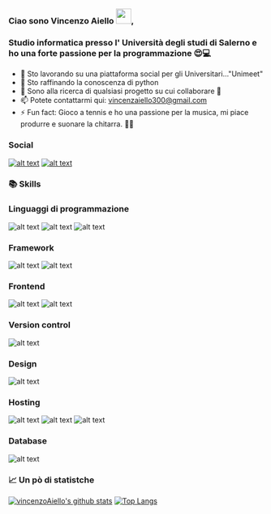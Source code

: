 ### Ciao sono Vincenzo Aiello <img src="https://raw.githubusercontent.com/MartinHeinz/MartinHeinz/master/wave.gif" width="30px">,
### Studio informatica presso l' Università degli studi di Salerno e ho una forte passione per la programmazione 😍💻

- 🔭 Sto lavorando su una piattaforma social per gli Universitari..."Unimeet"
- 🌱 Sto raffinando la conoscenza di python
- 👯 Sono alla ricerca di qualsiasi progetto su cui collaborare 🤣
- 📫 Potete contattarmi qui: vincenzaiello300@gmail.com
- ⚡ Fun fact: Gioco a tennis e ho una passione per la musica,
        mi piace produrre e suonare la chitarra. 🎸🎾
<!--- - 🤔 I’m looking for help with ...) -->
<!--- - 😄 Pronouns: ... -->

### Social
[![alt text][2.1]][2]
[![alt text][3.1]][3]

[2.1]: http://i.imgur.com/P3YfQoD.png (facebook)
[2]: https://www.facebook.com/vincenzo.aiello.904/
[3.1]: https://imgur.com/qGgpXDt.png (instagram)
[3]: https://www.instagram.com/young_hidden/


### 📚 Skills
### Linguaggi di programmazione
![alt text](https://img.shields.io/badge/java-%23ED8B00.svg?&style=for-the-badge&logo=java&logoColor=white)
![alt text](https://img.shields.io/badge/python%20-%2314354C.svg?&style=for-the-badge&logo=python&logoColor=white)
![alt text](https://img.shields.io/badge/c%20-%2300599C.svg?&style=for-the-badge&logo=c&logoColor=white)
### Framework
![alt text](https://img.shields.io/badge/node.js%20-%2343853D.svg?&style=for-the-badge&logo=node.js&logoColor=white)
![alt text](https://img.shields.io/badge/react_native%20-%2320232a.svg?&style=for-the-badge&logo=react&logoColor=%2361DAFB)
### Frontend
![alt text](https://img.shields.io/badge/html5%20-%23E34F26.svg?&style=for-the-badge&logo=html5&logoColor=white)
![alt text](https://img.shields.io/badge/css3%20-%231572B6.svg?&style=for-the-badge&logo=css3&logoColor=white)
### Version control
![alt text](https://img.shields.io/badge/github%20-%23121011.svg?&style=for-the-badge&logo=github&logoColor=white)
### Design
![alt text](https://img.shields.io/badge/adobe%20photoshop%20-%2331A8FF.svg?&style=for-the-badge&logo=adobe%20photoshop&logoColor=white)
### Hosting
![alt text](https://img.shields.io/badge/heroku%20-%23430098.svg?&style=for-the-badge&logo=heroku&logoColor=white)
![alt text](https://img.shields.io/badge/glitch%20-%233333FF.svg?&style=for-the-badge&logo=glitch&logoColor=white)
![alt text](https://img.shields.io/badge/firebase%20-%23039BE5.svg?&style=for-the-badge&logo=firebase)
### Database
![alt text](https://img.shields.io/badge/mysql-%2300f.svg?&style=for-the-badge&logo=mysql&logoColor=white)


### 📈 Un pò di statistche
[![vincenzoAiello's github stats](https://github-readme-stats.vercel.app/api?username=vincenzoAiello&theme=tokyonight)](https://github.com/anuraghazra/github-readme-stats)
[![Top Langs](https://github-readme-stats.vercel.app/api/top-langs/?username=vincenzoAiello&theme=tokyonight)](https://github.com/anuraghazra/github-readme-stats)
